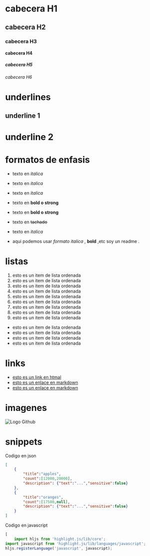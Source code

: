 # cabecera H1
## cabecera H2
### cabecera H3
#### cabecera H4
##### cabecera H5
###### cabecera H6



# underlines

underline 1
-----------
underline 2
===========

# formatos de enfasis

- texto en *italica*
- texto en _italica_
- texto en _italica_
- texto en **bold o strong**
- texto en __bold o strong__
- texto en ~~tachado~~
- texto en _italica_

- aqui podemos usar *formato italica* , **bold** ,etc
soy un readme .


# listas

1. esto es un item de lista ordenada
1. esto es un item de lista ordenada
1. esto es un item de lista ordenada
1. esto es un item de lista ordenada
1. esto es un item de lista ordenada
1. esto es un item de lista ordenada
1. esto es un item de lista ordenada
8. esto es un item de lista ordenada
9. esto es un item de lista ordenada

- esto es un item de lista ordenada
- esto es un item de lista ordenada
- esto es un item de lista ordenada
- esto es un item de lista ordenada


# links
- <a href="http://google.com"> esto es un link en htmal</a>
- [esto es un enlace en markdown](http://google.com)
- [esto es un enlace en markdown](index.html)


# imagenes
![Logo Github](https://th.bing.com/th/id/OIP.eTCbdR_AFzbqHMPXhrJWUQHaEK?pid=ImgDet&rs=1)

# snippets
Codigo en json
```JSON
[
    {
        "title":"apples",
        "count":[12000,20000],
        "description": {"text":"...","sensitive":false}
    },
    {
        "title":"oranges",
        "count":[17500,null],
        "description": {"text":"...","sensitive":false}
    }
]

```
Codigo en javascript

```Javascript
[
    import hljs from 'highlight.js/lib/core';
import javascript from 'highlight.js/lib/languages/javascript';
hljs.registerLanguage('javascript', javascript);

```
